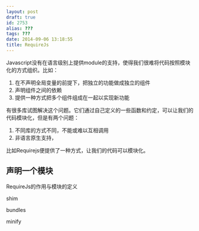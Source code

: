 ```yaml
---
layout: post
draft: true
id: 2753
alias: ???
tags: ???
date: 2014-09-06 13:18:55
title: RequireJs
---
```


Javascript没有在语言级别上提供module的支持，使得我们很难将代码按照模块化的方式组织。比如：

1. 在不声明全局变量的前提下，把独立的功能做成独立的组件
2. 声明组件之间的依赖
3. 提供一种方式把多个组件组成在一起以实现新功能

有很多库试图解决这个问题。它们通过自己定义的一些函数和约定，可以让我们的代码模块化，但是有两个问题：

1. 不同库的方式不同，不能或难以互相调用
2. 非语言原生支持，

比如Requirejs便提供了一种方式，让我们的代码可以模块化。

## 声明一个模块



RequireJs的作用与模块的定义

shim

bundles

minify

